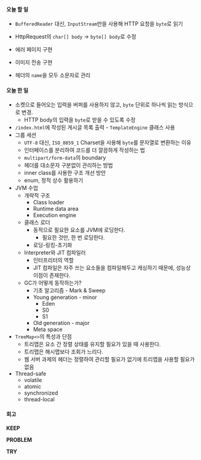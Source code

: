 #### 오늘 할 일

- `BufferedReader` 대신, `InputStream`만을 사용해 HTTP 요청을 `byte`로 읽기
- HttpRequest의 `char[] body` -> `byte[] body`로 수정
- 에러 페이지 구현
- 이미지 전송 구현

- 헤더의 `name`을 모두 소문자로 관리


#### 오늘 한 일

- 소켓으로 들어오는 입력을 버퍼를 사용하지 않고, `byte` 단위로 하나씩 읽는 방식으로 변경.
	- HTTP body의 입력을 `byte`로 받을 수 있도록 수정
- `/index.html`에 작성된 게시글 목록 출력 - `TemplateEngine` 클래스 사용
- 그룹 세션
	- `UTF-8` 대신, `ISO_8859_1` Charset을 사용해 `byte`를 문자열로 변환하는 이유
	- 인터페이스를 분리하여 코드를 더 깔끔하게 작성하는 법
	- `multipart/form-data`의 boundary
	- 헤더를 대소문자 구분없이 관리하는 방법
	- inner class를 사용한 구조 개선 방안
	- enum, 정적 상수 활용하기
- JVM 수업
	- 개략적 구조
		- Class loader
		- Runtime data area
		- Execution engine
	- 클래스 로더
		- 동적으로 필요한 요소를 JVM에 로딩한다.
			- 필요한 것만, 한 번 로딩한다.
		- 로딩-링킹-초기화
	- Interpreter와 JIT 컴파일러
		- 인터프리터의 역할
		- JIT 컴파일은 자주 쓰는 요소들을 컴파일해두고 캐싱하기 때문에, 성능상 이점이 존재한다.
	- GC가 어떻게 동작하는가?
		- 기초 알고리즘 - Mark & Sweep
		- Young generation - minor
			- Eden
			- S0
			- S1
		- Old generation - major
		- Meta space
- `TreeMap<>`의 특성과 단점
	- 트리맵은 요소 간 정렬 상태를 유지할 필요가 있을 때 사용한다.
	- 트리맵은 해시맵보다 조회가 느리다.
	- 웹 서버 과제의 헤더는 정렬하여 관리할 필요가 없기에 트리맵을 사용할 필요가 없음
- Thread-safe
	- volatile
	- atomic
	- synchronized
	- thread-local

#### 회고

**KEEP**

**PROBLEM**

**TRY**
